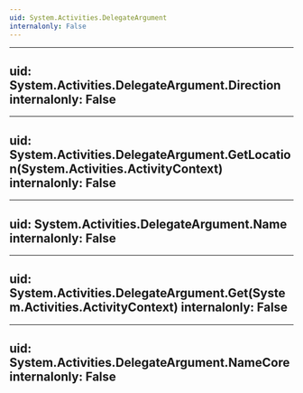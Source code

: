 ```yaml
---
uid: System.Activities.DelegateArgument
internalonly: False
---
```


---
uid: System.Activities.DelegateArgument.Direction
internalonly: False
---

---
uid: System.Activities.DelegateArgument.GetLocation(System.Activities.ActivityContext)
internalonly: False
---

---
uid: System.Activities.DelegateArgument.Name
internalonly: False
---

---
uid: System.Activities.DelegateArgument.Get(System.Activities.ActivityContext)
internalonly: False
---

---
uid: System.Activities.DelegateArgument.NameCore
internalonly: False
---
